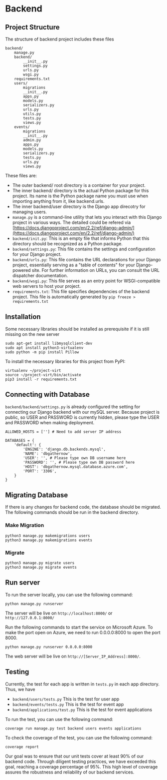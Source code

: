 # Backend

## Project Structure

The structure of backend project includes these files 

```
backend/
    manage.py
    backend/
        __init__.py
        settings.py
        urls.py
        wsgi.py
    requirements.txt
    users/
        migrations
        __init__.py
        apps.py
        models.py
        serializers.py
        urls.py
        utils.py
        tests.py
        views.py
    events/
        migrations
        __init__.py
        admin.py
        apps.py
        models.py
        serializers.py
        tests.py
        urls.py
        views.py
```

These files are:
- The outer backend/ root directory is a container for your project. 
- The inner backend/ directory is the actual Python package for this project. Its name is the Python package name you must use when importing anything from it, like backend.urls.
- The inner backend/user directory is the Django app direcotry for managing users.
- `manage.py` is a command-line utility that lets you interact with this Django project in various ways. The detailed could be refered via [https://docs.djangoproject.com/en/2.2/ref/django-admin/](https://docs.djangoproject.com/en/2.2/ref/django-admin/)
- `backend/init.py`: This is an empty file that informs Python that this directory should be recognized as a Python package.
- `backend/settings.py`: This file contains the settings and configuration for your Django project. 
- `backend/urls.py`: This file contains the URL declarations for your Django project, essentially serving as a "table of contents" for your Django-powered site. For further information on URLs, you can consult the URL dispatcher documentation.
- `backend/wsgi.py`: This file serves as an entry point for WSGI-compatible web servers to host your project.
- `requirements.txt`: This file specifies dependencies of the backend project. This file is automatically generated by `pip freeze > requirements.txt` 


## Installation 
Some necessary libraries should be installed as prerequisite if it is still missing on the new server
```
sudo apt-get install libmysqlclient-dev
sudo apt install python3-virtualenv
sudo python -m pip install Pillow
```


To install the necessary libraries for this project from PyPI:
```
virtualenv ~/project-virt
source ~/project-virt/bin/activate
pip3 install -r requirements.txt 
```

## Connecting with Database
`backend/backend/settings.py` is already configured the setting for connecting our Django backend with our mySQL server. Because project is public, so USER and PASSWORD is currently hidden, please type the USER and PASSWORD when making deployment.

```
ALLOWED_HOSTS = [''] # Need to add server IP address

DATABASES = {
    'default': {
        'ENGINE': 'django.db.backends.mysql',
        'NAME': 'dbgathernow',
        'USER': '', # Please type own DB username here
        'PASSWORD': '', # Please type own DB password here
        'HOST': 'dbgathernow.mysql.database.azure.com',
        'PORT': '3306',
    }
}
```

## Migrating Database
If there is any changes for backend code, the database should be migrated. The following commands should be run in the backend directory. 

### Make Migration
```
python3 manage.py makemigrations users
python3 manage.py makemigrations events
```

### Migrate 
```
python3 manage.py migrate users
python3 manage.py migrate events
```

## Run server
To run the server locally, you can use the following command:
```
python manage.py runserver
```
The server will be live on `http://localhost:8000/` or `http://127.0.0.1:8000/`

Run the following commands to start the service on Microsoft Azure. To make the port open on Azure, we need to run 0.0.0.0:8000 to open the port 8000.
```
python manage.py runserver 0.0.0.0:8000
```
The web server will be live on `http://[Server_IP_Address]:8000/`.

## Testing 
Currently, the test for each app is written in `tests.py` in each app directory. Thus, we have
- `backend/users/tests.py` This is the test for user app
- `backend/events/tests.py` This is the test for event app
- `backend/applications/test.py` This is the test for event applications

To run the test, you can use the following command:
```
coverage run manage.py test backend users events applications
```

To check the coverage of the test, you can use the following command:
```
coverage report
```

Our goal was to ensure that our unit tests cover at least 90% of our backend code. Through diligent testing practices, we have exceeded this goal, reaching a coverage percentage of 95%. This high level of coverage assures the robustness and reliability of our backend services.